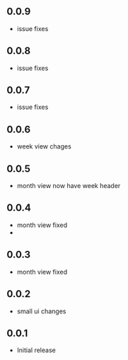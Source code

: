 ## 0.0.9
- issue fixes
## 0.0.8
- issue fixes
## 0.0.7
- issue fixes
## 0.0.6
- week view chages
## 0.0.5
- month view now have week header
## 0.0.4
- month view fixed
- 
## 0.0.3
- month view fixed

## 0.0.2
- small ui changes

## 0.0.1
- Initial release